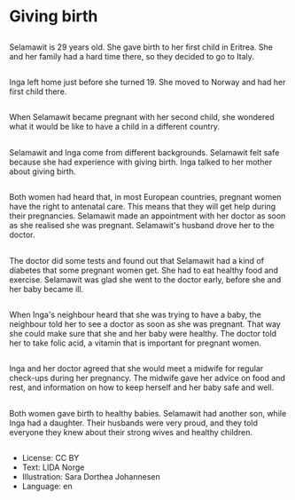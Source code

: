 # Giving birth

##
Selamawit is 29 years old. She gave birth to her first child in Eritrea. She and her family had a hard time there, so they decided to go to Italy.

##
Inga left home just before she turned 19. She moved to Norway and had her first child there.

##
When Selamawit became pregnant with her second child, she wondered what it would be like to have a child in a different country.

##
Selamawit and Inga come from different backgrounds. Selamawit felt safe because she had experience with giving birth. Inga talked to her mother about giving birth.

##
Both women had heard that, in most European countries, pregnant women have the right to antenatal care. This means that they will get help during their pregnancies. Selamawit made an appointment with her doctor as soon as she realised she was pregnant. Selamawit's husband drove her to the doctor.

##
The doctor did some tests and found out that Selamawit had a kind of diabetes that some pregnant women get. She had to eat healthy food and exercise. Selamawit was glad she went to the doctor early, before she and her baby became ill.

##
When Inga's neighbour heard that she was trying to have a baby, the neighbour told her to see a doctor as soon as she was pregnant. That way she could make sure that she and her baby were healthy. The doctor told her to take folic acid, a vitamin that is important for pregnant women.

##
Inga and her doctor agreed that she would meet a midwife for regular check-ups during her pregnancy. The midwife gave her advice on food and rest, and information on how to keep herself and her baby safe and well.

##
Both women gave birth to healthy babies. Selamawit had another son, while Inga had a daughter. Their husbands were very proud, and they told everyone they knew about their strong wives and healthy children.

##
* License: CC BY
* Text: LIDA Norge
* Illustration: Sara Dorthea Johannesen
* Language: en
